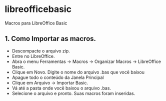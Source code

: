 # libreofficebasic
Macros para LibreOffice Basic

## 1. Como Importar as macros. ##

* Descompacte o arquivo zip. 
* Entre no LibreOffice. 
* Abra o menu Ferramentas -> Macros -> Organizar Macros -> LibreOffice Basic. 
* Clique em Novo. Digite o nome do arquivo .bas que você baixou
* Apague todo o conteúdo da Janela Principal
* Clique em Arquivo -> Importar Basic. 
* Vá até a pasta onde você baixou o arquivo .bas.
* Selecione o arquivo e pronto. Suas macros foram inseridas.
